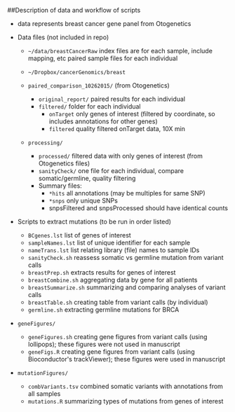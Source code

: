 ##Description of data and workflow of scripts

* data represents breast cancer gene panel from Otogenetics

* Data files (not included in repo)
	* `~/data/breastCancerRaw`
	index files are for each sample, include mapping, etc
	paired sample files for each individual
	* `~/Dropbox/cancerGenomics/breast`

	* `paired_comparison_10262015/` (from Otogenetics)
		* `original_report/` paired results for each individual
		* `filtered/` folder for each individual
			* `onTarget` only genes of interest (filtered by coordinate, so includes annotations for other genes)
			* `filtered` quality filtered onTarget data, 10X min
	* `processing/`
		* `processed/` filtered data with only genes of interest (from Otogenetics files)
		* `sanityCheck/` one file for each individual, compare somatic/germline, quality filtering
		* Summary files:
			* `*hits` all annotations (may be multiples for same SNP)
			* `*snps` only unique SNPs
			* snpsFiltered and snpsProcessed should have identical counts

* Scripts to extract mutations (to be run in order listed)
	* `BCgenes.lst` list of genes of interest
	* `sampleNames.lst` list of unique identifier for each sample
	* `nameTrans.lst` list relating library (file) names to sample IDs
	* `sanityCheck.sh` reassess somatic vs germline mutation from variant calls	
	* `breastPrep.sh` extracts results for genes of interest
	* `breastCombine.sh` aggregating data by gene for all patients
	* `breastSummarize.sh` summarizing and comparing analyses of variant calls
	* `breastTable.sh` creating table from variant calls (by individual)
	* `germline.sh` extracting germline mutations for BRCA

* `geneFigures/`
	* `geneFigures.sh` creating gene figures from variant calls (using lollipops); these figures were not used in manuscript
	* `geneFigs.R` creating gene figures from variant calls (using Bioconductor's trackViewer); these figures were used in manuscript

* `mutationFigures/`
	* `combVariants.tsv` combined somatic variants with annotations from all samples
	* `mutations.R` summarizing types of mutations from genes of interest
	